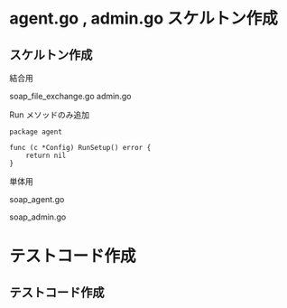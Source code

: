 # agent.go , admin.go スケルトン作成

## スケルトン作成

結合用

soap_file_exchange.go
admin.go

Run メソッドのみ追加

```golang
package agent

func (c *Config) RunSetup() error {
    return nil
}
```

単体用

soap_agent.go


soap_admin.go


# テストコード作成

## テストコード作成
